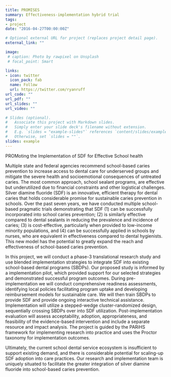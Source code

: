 ```yaml
---
title: PROMISES
summary: Effectiveness-implementation hybrid trial
tags:
- project
date: "2016-04-27T00:00:00Z"

# Optional external URL for project (replaces project detail page).
external_link: ""

image:
 # caption: Photo by rawpixel on Unsplash
 # focal_point: Smart

links:
- icon: twitter
  icon_pack: fab
  name: Follow
  url: https://twitter.com/ryanruff
url_code: ""
url_pdf: ""
url_slides: ""
url_video: ""

# Slides (optional).
#   Associate this project with Markdown slides.
#   Simply enter your slide deck's filename without extension.
#   E.g. `slides = "example-slides"` references `content/slides/example-slides.md`.
#   Otherwise, set `slides = ""`.
slides: example
---
```

PROMoting the Implementation of SDF for Effective School health

Multiple state and federal agencies recommend school-based caries prevention to increase access to dental care for underserved groups and mitigate the severe health and socioemotional consequences of untreated caries. The most common approach, school sealant programs, are effective but underutilized due to financial constraints and other logistical challenges. Silver diamine fluoride (SDF) is an innovative, efficient therapy for dental caries that holds considerable promise for sustainable caries prevention in schools. Over the past seven years, we have conducted multiple school-based pragmatic trials demonstrating that SDF (1) can be successfully incorporated into school caries prevention; (2) is similarly effective compared to dental sealants in reducing the prevalence and incidence of caries; (3) is cost-effective, particularly when provided to low-income minority populations, and (4) can be successfully applied in schools by nurses, who are equivalent in effectiveness compared to dental hygienists. This new model has the potential to greatly expand the reach and effectiveness of school-based caries prevention. 

In this project, we will conduct a phase-3 translational research study and use blended implementation strategies to integrate SDF into existing school-based dental programs (SBDPs). Our proposed study is informed by a implementation pilot, which provided support for our selected strategies and demonstrated successful program outcomes. During pre-implementation we will conduct comprehensive readiness assessments, identifying local policies facilitating program uptake and developing reimbursement models for sustainable care. We will then train SBDPs to provide SDF and provide ongoing interactive technical assistance. Implementation will utilize a stepped-wedge cluster-randomized design, sequentially crossing SBDPs over into SDF utilization. Post-implementation evaluation will assess acceptability, adoption, appropriateness, and feasibility of the evidence-based intervention and include a separate resource and impact analysis. The project is guided by the PARiHS framework for implementing research into practice and uses the Proctor taxonomy for implementation outcomes. 

Ultimately, the current school dental service ecosystem is insufficient to support existing demand, and there is considerable potential for scaling-up SDF adoption into care practices. Our research and implementation team is uniquely situated to facilitate the greater integration of silver diamine fluoride into school-based caries prevention.



